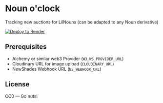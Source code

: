 # Noun o'clock

Tracking new auctions for LilNouns (can be adapted to any Noun derivative)

[![Deploy to Render](https://render.com/images/deploy-to-render-button.svg)](https://render.com/deploy?repo=https://github.com/NewShadesDAO/noun-o-clock)

## Prerequisites

- Alchemy or similar web3 Provider (`W3_WS_PROVIDER_URL`)
- Cloudinary URL for image upload (`CLOUDINARY_URL`)
- NewShades Webhook URL (`NS_WEBHOOK_URL`)

## License

CC0 — Go nuts!

